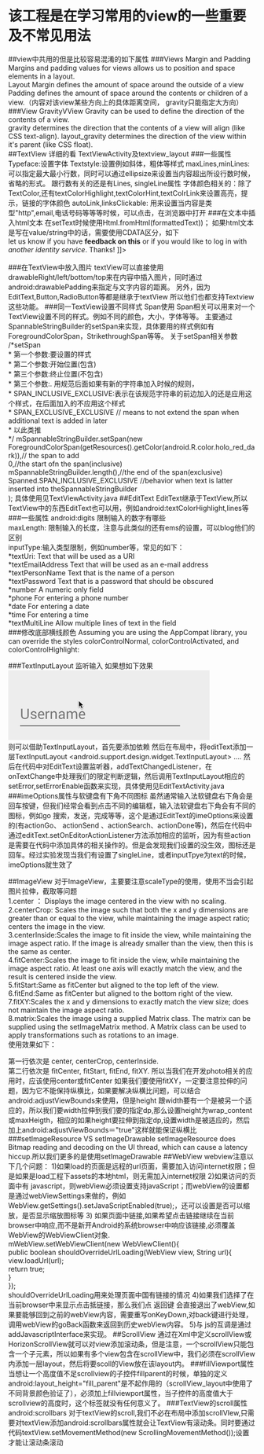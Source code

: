 # 该工程是在学习常用的view的一些重要及不常见用法
##view中共用的但是比较容易混淆的如下属性
###Views Margin and Padding
Margins and padding values for views allows us to position and space elements in a layout.  
Layout Margin defines the amount of space around the outside of a view  
Padding defines the amount of space around the contents or children of a view.（内容对该view某些方向上的具体距离空间， gravity只能指定大方向）
###View GravityVView
Gravity can be used to define the direction of the contents of a view.  
gravity determines the direction that the contents of a view will align (like CSS text-align). 
layout_gravity determines the direction of the view within it's parent (like CSS float).  
##TextView
详细的看 TextViewActivity及textview_layout
###一些属性
Typeface:设置字体
Textstyle:设置例如斜体，粗体等样式
maxLines,minLines:可以指定最大最小行数，同时可以通过ellipsize来设置当内容超出所设行数时候，省略的形式。
跟行数有关的还是有Lines, singleLine属性
字体颜色相关的：除了TextColor,还有textColorHighlight,textColorHint,textColrLink来设置高亮，提示，链接的字体颜色
autoLink,linksClickable: 用来设置当内容是类型"http",email,电话号码等等等时候，可以点击，在浏览器中打开
###在文本中插入html文本
在setText时候使用Html.fromHtml(formattedText))；
如果html文本是写在value/string中的话，需要使用CDATA区分，如下
<string name="htmlFormattedText">   
    <![CDATA[   
        Please <a href="http://highlight.com">let us know</a> if you have <b>feedback on this</b> or if     
        you would like to log in with <i>another identity service</i>. Thanks!      
    ]]>   
</string>   
###在TextView中放入图片
textView可以直接使用drawableRight/left/bottom/top来在内容中插入图片，同时通过android:drawablePadding来指定与文字内容的距离。
另外，因为EditText,Button,RadioButton等都是继承于textView 所以他们也都支持Textview这些功能。
###同一TextView设置不同样式  Span使用
Span相关可以用来对一个TextView设置不同的样式。例如不同的颜色，大小，字体等等。
主要通过SpannableStringBuilder的setSpan来实现，具体要用的样式例如有ForegroundColorSpan，StrikethroughSpan等等。
关于setSpan相关参数
 /*setSpan    
         * 第一个参数:要设置的样式    
         * 第二个参数:开始位置(包含)    
         * 第三个参数:终止位置(不包含)    
         * 第三个参数:. 用规范后面如果有新的字符串加入时候的规则，    
         * SPAN_INCLUSIVE_EXCLUSIVE:表示在该规范字符串的前边加入的还是应用这个样式，在后面加入的不应用这个样式    
         * SPAN_EXCLUSIVE_EXCLUSIVE  // means to not extend the span when additional text is added in later   
         * 以此类推   
         */
        mSpannableStringBuilder.setSpan(new ForegroundColorSpan(getResources().getColor(android.R.color.holo_red_dark)),// the span to add    
                                        0,//the start ofn the span(inclusive)   
                                        mSpannableStringBuilder.length(),//the end of the span(exclusive)   
                                        Spanned.SPAN_INCLUSIVE_EXCLUSIVE  //behavior when text is latter inserted into theSpannableStringBuilder    
                ); 
具体使用见TextViewActivity.java
##EditText
EditText继承于TextView,所以TextView中的东西EditText也可以用，例如android:textColorHighlight,lines等
###一些属性
android:digits 限制输入的数字有哪些     
maxLength: 限制输入的长度，注意与此类似的还有ems的设置，可以blog他们的区别      
inputType:输入类型限制，例如number等，常见的如下：            
*textUri: Text that will be used as a URI     
*textEmailAddress	Text that will be used as an e-mail address     
*textPersonName	    Text that is the name of a person       
*textPassword	    Text that is a password that should be obscured     
*number	            A numeric only field        
*phone	            For entering a phone number     
*date	            For entering a date     
*time	            For entering a time     
*textMultiLine	    Allow multiple lines of text in the field       
###修改底部横线颜色
Assuming you are using the AppCompat library, you can override the styles colorControlNormal,        colorControlActivated, and colorControlHighlight:       
    
<style name="Theme.App.Base" parent="Theme.AppCompat.Light.DarkActionBar">      
    <item name="colorControlNormal">#d32f2f</item>      
    <item name="colorControlActivated">#ff5722</item>       
    <item name="colorControlHighlight">#f44336</item>       
</style>        
###TextInputLayout 监听输入
如果想如下效果      
![](https://github.com/franlisa/ViewsTest/blob/master/app/UM7NmiK.gif)     
则可以借助TextInputLayout，首先要添加依赖
然后在布局中，将editText添加一层TextInputLayout
<android.support.design.widget.TextInputLayout>
....
然后在代码中对EditText设置监听器，addTextChangedListener，在onTextChange中处理我们的限定判断逻辑，然后调用TextInputLayout相应的setError,setErrorEnable函数来实现，具体使用见EditTextActivity.java
###imeOptions属性与软键盘有下角不同图标
虽然通常输入法软键盘右下角会是回车按键，但我们经常会看到点击不同的编辑框，输入法软键盘右下角会有不同的图标，例如go 搜索，发送，完成等等，这个是通过EditText的imeOptions来设置的(有actionGo、 actionSend 、actionSearch、actionDone等)，然后在代码中通过editText.setOnEditorActionListener方法添加相应的监听，因为有些action是需要在代码中添加具体的相关操作的。但是会发现我们设置的没生效，图标还是回车。经过实验发现当我们有设置了singleLine，或者inputTpye为text的时候，imeOptions就生效了

##ImageView 
对于ImageView，主要要注意scaleType的使用，使用不当会引起图片拉伸，截取等问题        
1.center ： Displays the image centered in the view with no scaling.        
2.centerCrop: Scales the image such that both the x and y dimensions are greater than or equal to the   view, while maintaining the image aspect ratio; centers the image in the view.        
3.centerInside:Scales the image to fit inside the view, while maintaining the image aspect ratio. If the image is already smaller than the view, then this is the same as center.        
4.fitCenter:Scales the image to fit inside the view, while maintaining the image aspect ratio. At least one axis will exactly match the view, and the result is centered inside the view.       
5.fitStart:Same as fitCenter but aligned to the top left of the view.      
6.fitEnd:Same as fitCenter but aligned to the bottom right of the view.      
7.fitXY:Scales the x and y dimensions to exactly match the view size; does not maintain the image aspect ratio.      
8.matrix:Scales the image using a supplied Matrix class. The matrix can be supplied using the setImageMatrix method. A Matrix class can be used to apply transformations such as rotations to an image.     
使用效果如下：

第一行依次是  center, centerCrop, centerInside.     
第二行依次是  fitCenter, fitStart, fitEnd, fitXY.
所以当我们在开发photo相关的应用时，应该使用center或fitCenter
如果我们要使用fitXY，一定要注意拉伸的问题，因为它不能保持纵横比，如果要解决纵横比问题，可以结合android:adjustViewBounds来使用，但是height 跟width要有一个是被另一个适应的，所以我们要width拉伸到我们要的指定dp,那么设置height为wrap_content或maxHeigth，相应的如果height要拉伸到指定dp,设置width是被适应的，然后加上android:adjustViewBounds＝"true"这样就能保证纵横比
###setImageResource VS setImageDrawable
 setImageResource does Bitmap reading and decoding on the UI thread, which can cause a latency hiccup.所以我们更多的是使用setImageDrawable
##WebView
 webview注意以下几个问题：
 1)如果load的页面是远程的url页面，需要加入访问internet权限；但是如果是load工程下assets的本地html，则无需加入internet权限
 2)如果访问的页面中有 javascript，则webView必须设置支持javaScript；而webView的设置都是通过webViewSettings来做的，例如WebView.getSettings().setJavaScriptEnabled(true);，还可以设置是否可以缩放，是否显示缩放图标等
 3) 如果页面中链接,如果希望点击链接继续在当前browser中响应,而不是新开Android的系统browser中响应该链接,必须覆盖 WebView的WebViewClient对象.      
mWebView.setWebViewClient(new WebViewClient(){      
	public boolean shouldOverrideUrlLoading(WebView view, String url){      
		view.loadUrl(url);      
		return true;        
	}          
});     
shouldOverrideUrlLoading用来处理页面中国有链接的情况
4)如果我们选择了在当前browser中来显示点击抵链接，那么我们点 返回键 会直接退出了webView,如果要能够回到之前的webView内容，需要重写onKeyDown,对back键进行处理，调用webView的goBack函数来返回到历史webView内容。
5)与 js的互调是通过addJavascriptInterface来实现。
##ScrollView
通过在Xml中定义scrollView或HorizonScrollView就可以对view添加滚动条，但是注意，一个scrollView只能包含一个子元素，所以如果有多个view包含在scrollView中，我们必须在scrollView内添加一层layout，然后将要scoll的View放在该layout内。
###fillViewport属性
当想让一个高度值不足scrollview的子控件fillparent的时候，单独的定义android:layout_height="fill_parent"是不起作用的（scrollView_layout中使用了不同背景颜色验证了），必须加上fillviewport属性，当子控件的高度值大于scrollview的高度时，这个标签就没有任何意义了。
###TextView的scroll属性android:scrollbars
对于textView的scroll,我们不必在布局中添加scrollVIew,只需要对textView添加android:scrollbars属性就会让TextView有滚动条。同时要通过代码textView.setMovementMethod(new ScrollingMovementMethod());设置才能让滚动条滚动
 
 





